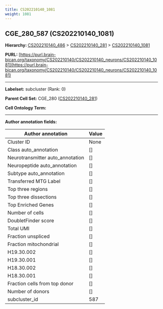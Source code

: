 ```yaml
---
title: CS202210140_1081
weight: 1081
---
```

## CGE_280_587 (CS202210140_1081)
<b>Hierarchy: </b>
[CS202210140_486](../CS202210140_486) >
[CS202210140_281](../CS202210140_281) >
[CS202210140_1081](../CS202210140_1081)

**PURL:** [https://purl.brain-bican.org/taxonomy/CS202210140/CS202210140_neurons/CS202210140_1081](https://purl.brain-bican.org/taxonomy/CS202210140/CS202210140_neurons/CS202210140_1081)

---


**Labelset:** subcluster (Rank: 0)

**Parent Cell Set:** CGE_280 ([CS202210140_281](../CS202210140_281))



**Cell Ontology Term:** 

[MARKER GENES.]: #


---

[TRANSFERRED ANNOTATIONS.]: #


[AUTHOR ANNOTATION FIELDS.]: #


**Author annotation fields:**

| Author annotation | Value |
|-------------------|-------|
|Cluster ID|None|
|Class auto_annotation|[]|
|Neurotransmitter auto_annotation|[]|
|Neuropeptide auto_annotation|[]|
|Subtype auto_annotation|[]|
|Transferred MTG Label|[]|
|Top three regions|[]|
|Top three dissections|[]|
|Top Enriched Genes|[]|
|Number of cells|[]|
|DoubletFinder score|[]|
|Total UMI|[]|
|Fraction unspliced|[]|
|Fraction mitochondrial|[]|
|H19.30.002|[]|
|H19.30.001|[]|
|H18.30.002|[]|
|H18.30.001|[]|
|Fraction cells from top donor|[]|
|Number of donors|[]|
|subcluster_id|587|
